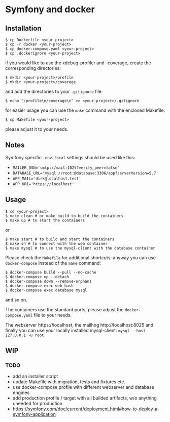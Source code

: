 # Symfony and docker

## Installation

	$ cp Dockerfile <your-project>
	$ cp -r docker <your-project>
	$ cp docker-compose.yaml <your-project>
	$ cp .dockerignore <your-project>

if you would like to use the xdebug-profiler and -coverage,
create the corresponding directories:

	$ mkdir <your-project>/profile
	$ mkdir <your-project>/coverage

and add the directories to your `.gitignore` file:

	$ echo "/profile\n/coverage\n" >> <your-project>/.gitignore

for easier usage you can use the `make` command with the enclosed Makefile:

	$ cp Makefile <your-project>

please adjust it to your needs.

## Notes

Symfony specific `.env.local` settings should be used like this:

-   `MAILER_DSN='smtp://mail:1025?verify_peer=false'`
-   `DATABASE_URL='mysql://root:@database:3306/app?serverVersion=5.7'`
-   `APP_MAIL='dirk@localhost.test'`
-   `APP_URI='https://localhost'`

## Usage

	$ cd <your-project>
	$ make clean # or make build to build the containers
	$ make up # to start the containers

or

	$ make start # to build and start the containers
	$ make sh # to connect with the web container
	$ make mysql # to use the mysql-client with the database container

Please check the `Makefile` for additional shortcuts; anyway you can use `docker-compose` instead of the `make` command:

	$ docker-compose build --pull --no-cache
	$ docker-compose up --detach
	$ docker-compose down --remove-orphans
	$ docker-compose exec web bash
	$ docker-compose exec database mysql

and so on.

The containers use the standard ports, please adjust the `docker-compose.yaml` file to your needs.

The webserver https://localhost, the mailhog http://localhost:8025 and finally you
can use your locally installed mysql-client: `mysql --host 127.0.0.1 -u root`

## WIP

### TODO

-   add an installer script
-   update Makefile with migration, tests and fixtures etc.
-   use docker-compose profile with different webserver and database engines
-   add production profile / target with all builded artifacts, w/o anything uneeded for production
-   https://symfony.com/doc/current/deployment.html#how-to-deploy-a-symfony-application
